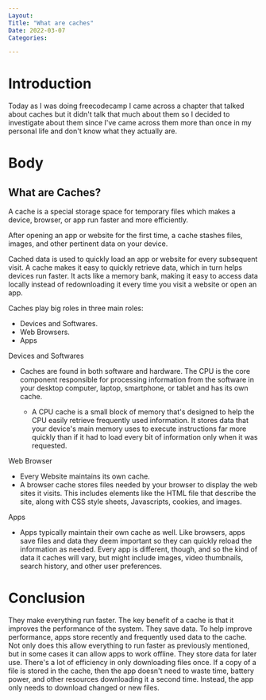 ```yaml
---
Layout:
Title: "What are caches"
Date: 2022-03-07
Categories:

---
```


# Introduction
Today as I was doing freecodecamp I came across a chapter that
talked about caches but it didn't talk that much about them so I 
decided to investigate about them since I've came across them more than once 
in my personal life and don't know what they actually are.

# Body

## What are Caches?
A cache is a special storage space for temporary files which makes a device, browser, 
or app run faster and more efficiently.

After opening an app or website for the first time, a cache stashes files, images, and 
other pertinent data on your device.

Cached data is used to quickly load an app or website for every subsequent visit.
A cache makes it easy to quickly retrieve data, which in turn helps devices run faster. It 
acts like a memory bank, making it easy to access data locally instead of redownloading it 
every time you visit a website or open an app.

Caches play big roles in three main roles:
- Devices and Softwares.
- Web Browsers.
- Apps

Devices and Softwares
 - Caches are found in both software and hardware. 
   The CPU is the core component responsible for processing information from the software in your desktop 
   computer, laptop, smartphone, or tablet and has its own cache.

   - A CPU cache is a small block of memory that's designed to help the CPU easily retrieve frequently used 
   information. It stores data that your device's main memory uses to execute instructions far more quickly 
   than if it had to load every bit of information only when it was requested.

Web Browser
 - Every Website maintains its own cache.
 - A browser cache stores files needed by your browser to display the web sites it visits. This includes elements 
   like the HTML file that describe the site, along with CSS style sheets, Javascripts, cookies, and images.

Apps 
- Apps typically maintain their own cache as well. Like browsers, apps save files and data they deem important so 
they can quickly reload the information as needed. Every app is different, though, and so the kind of data it caches 
will vary, but might include images, video thumbnails, search history, and other user preferences.

# Conclusion

They make everything run faster. The key benefit of a cache is that it improves the performance of the system. 
They save data. To help improve performance, apps store recently and frequently used data to the cache. Not only 
does this allow everything to run faster as previously mentioned, but in some cases it can allow apps to work 
offline. 
They store data for later use. There's a lot of efficiency in only downloading files once. If a copy of a file is 
stored in the cache, then the app doesn't need to waste time, battery power, and other resources downloading it a 
second time. Instead, the app only needs to download changed or new files.
